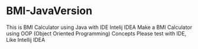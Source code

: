 # BMI-JavaVersion
This is BMI Calculator using Java with IDE Intelij IDEA
Make a BMI Calculator using OOP (Object Oriented Programming) Concepts
Please test with IDE, Like Intellij IDEA
